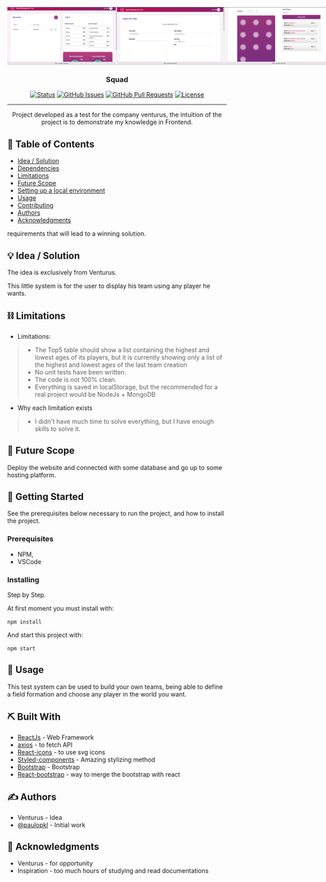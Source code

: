 <div style="display: flex;">
  <img src="./src/assets/Capture_1.png" width="50%" alt="Project logo" rel="noopener">
  <img src="./src/assets/Capture_2.png" width="49%" alt="Project logo 2" rel="noopener">
  <img src="./src/assets/Capture_3.png" width="50%" alt="Project logo 3" rel="noopener">
</div>
<h3 align="center">Squad</h3>

<div align="center">

[![Status](https://img.shields.io/badge/status-active-success.svg)]()
[![GitHub Issues](https://img.shields.io/github/issues/kylelobo/The-Documentation-Compendium.svg)](https://github.com/kylelobo/The-Documentation-Compendium/issues)
[![GitHub Pull Requests](https://img.shields.io/github/issues-pr/kylelobo/The-Documentation-Compendium.svg)](https://github.com/kylelobo/The-Documentation-Compendium/pulls)
[![License](https://img.shields.io/badge/license-MIT-blue.svg)](LICENSE.md)

</div>

---

<p align="center"> 
Project developed as a test for the company venturus, the intuition of the project is to demonstrate my knowledge in Frontend.<br>
</p>

## 📝 Table of Contents

- [Idea / Solution](#idea)
- [Dependencies](#dependencies)
- [Limitations](#limitations)
- [Future Scope](#future_scope)
- [Setting up a local environment](#getting_started)
- [Usage](#usage)
- [Contributing](../CONTRIBUTING.md)
- [Authors](#authors)
- [Acknowledgments](#acknowledgments)

requirements that will lead to a winning solution.

## 💡 Idea / Solution <a name = "idea"></a>

The idea is exclusively from Venturus.

This little system is for the user to display his team using any player he wants.

## ⛓️ Limitations <a name = "limitations"></a>

- Limitations:
> - The Top5 table should show a list containing the highest and lowest ages of its players, but it is currently showing only a list of the highest and lowest ages of the last team creation
> - No unit tests have been written.
> - The code is not 100% clean.
> - Everything is saved in localStorage, but the recommended for a real project would be NodeJs + MongoDB
- Why each limitation exists
> - I didn't have much time to solve everything, but I have enough skills to solve it.

## 🚀 Future Scope <a name = "future_scope"></a>

Deploy the website and connected with some database and go up to some hosting platform.

## 🏁 Getting Started <a name = "getting_started"></a>

See the prerequisites below necessary to run the project, and how to install the project.

### Prerequisites

- NPM, 
- VSCode

### Installing

Step by Step.

At first moment you must install with:

```
npm install
```

And start this project with:

```
npm start
```

## 🎈 Usage <a name="usage"></a>

This test system can be used to build your own teams, being able to define a field formation and choose any player in the world you want.

## ⛏️ Built With <a name = "dependencies"></a>

- [ReactJs](https://pt-br.reactjs.org/) - Web Framework
- [axios](https://www.npmjs.com/package/axios) - to fetch API
- [React-icons](https://react-icons.github.io/react-icons/) - to use svg icons
- [Styled-components](https://styled-components.com/) - Amazing stylizing method
- [Bootstrap](https://getbootstrap.com/) - Bootstrap 
- [React-bootstrap](https://react-bootstrap.github.io/) - way to merge the bootstrap with react

## ✍️ Authors <a name = "authors"></a>

- Venturus - Idea
- [@paulopkl](https://github.com/paulopkl) - Initial work

## 🎉 Acknowledgments <a name = "acknowledgments"></a>

- Venturus - for opportunity
- Inspiration - too much hours of studying and read documentations